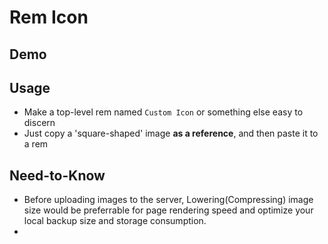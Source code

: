 # Rem Icon

## Demo


## Usage
- Make a top-level rem named `Custom Icon` or something else easy to discern
- Just copy a 'square-shaped' image **as a reference**, and then paste it to a rem

## Need-to-Know
- Before uploading images to the server, Lowering(Compressing) image size would be preferrable for page rendering speed and optimize your local backup size and storage consumption.
- 